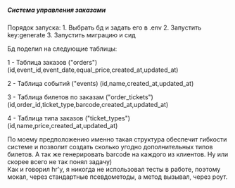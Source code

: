 <h5>Система управления заказами</h5>
Порядок запуска:
1. Выбрать бд и задать его в .env
2. Запустить key:generate
3. Запустить миграцию и сид

Бд поделил на следующие таблицы:
<p>
1 - Таблица заказов ("orders")
(id,event_id,event_date,equal_price,created_at,updated_at)
</p>
<p>
2 - Таблица событий ("events)
(id,name,created_at,updated_at)
</p>
<p>
3 - Таблица билетов по заказам ("order_tickets")
(id,order_id,ticket_type,barcode,created_at,updated_at)
</p>
<p>
4 - Таблица типа заказов ("ticket_types")
(id,name,price,created_at,updated_at)
</p>
<p>
По моему предположению именно такая структура обеспечит гибкости системе и позволит создать сколько угодно дополнительных типов билетов.
А так же генерировать barcode на каждого из клиентов. Ну или скорее всего не так понял задачу)
<br>
Как и говорил hr'у, я никогда не использовал тесты в работе, поэтому мокал, через стандартные псевдометоды, а метод вызывал, через роут.
</p>
